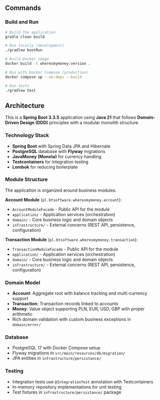 ## Commands

### Build and Run
```bash
# Build the application
gradle clean build

# Run locally (development)
./gradlew bootRun

# Build Docker image
docker build -t wheresmymoney:version .

# Run with Docker Compose (production)
docker compose up --no-deps --build

# Run tests
./gradlew test
```

## Architecture

This is a **Spring Boot 3.3.5** application using **Java 21** that follows **Domain-Driven Design (DDD)** principles with a modular monolith structure.

### Technology Stack
- **Spring Boot** with Spring Data JPA and Hibernate
- **PostgreSQL** database with **Flyway** migrations
- **JavaMoney (Moneta)** for currency handling
- **Testcontainers** for integration testing
- **Lombok** for reducing boilerplate

### Module Structure

The application is organized around business modules.

**Account Module** (`pl.btsoftware.wheresmymoney.account`):
- `AccountModuleFacade` - Public API for the module
- `application/` - Application services (orchestration)
- `domain/` - Core business logic and domain objects
- `infrastructure/` - External concerns (REST API, persistence, configuration)

**Transaction Module** (`pl.btsoftware.wheresmymoney.transaction`):

- `TransactionModuleFacade` - Public API for the module
- `application/` - Application services (orchestration)
- `domain/` - Core business logic and domain objects
- `infrastructure/` - External concerns (REST API, persistence, configuration)

### Domain Model
- **Account**: Aggregate root with balance tracking and multi-currency support
- **Transaction**: Transaction records linked to accounts
- **Money**: Value object supporting PLN, EUR, USD, GBP with proper arithmetic
- Rich domain validation with custom business exceptions in `domain/error/`

### Database
- PostgreSQL 17 with Docker Compose setup
- Flyway migrations in `src/main/resources/db/migration/`
- JPA entities in `infrastructure/persistance/`

### Testing
- Integration tests use `@IntegrationTest` annotation with Testcontainers
- In-memory repository implementations for unit testing
- Test fixtures in `infrastructure/persistance/` package